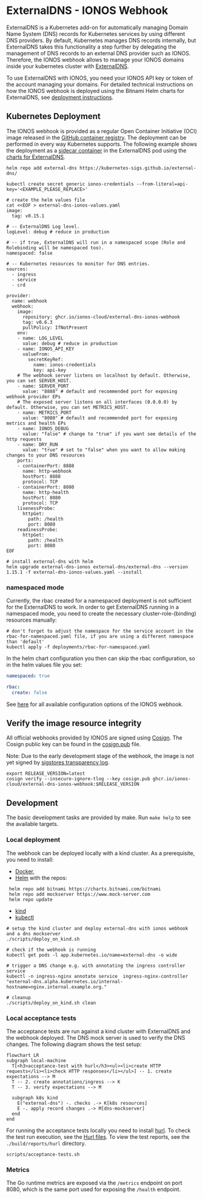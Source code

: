 # ExternalDNS - IONOS Webhook

ExternalDNS is a Kubernetes add-on for automatically managing
Domain Name System (DNS) records for Kubernetes services by using different DNS providers.
By default, Kubernetes manages DNS records internally,
but ExternalDNS takes this functionality a step further by delegating the management of DNS records to an external DNS
provider such as IONOS.
Therefore, the IONOS webhook allows to manage your
IONOS domains inside your kubernetes cluster with [ExternalDNS](https://github.com/kubernetes-sigs/external-dns). 

To use ExternalDNS with IONOS, you need your IONOS API key or token of the account managing
your domains.
For detailed technical instructions on how the IONOS webhook is deployed using the Bitnami Helm charts for ExternalDNS,
see [deployment instructions](#kubernetes-deployment).

## Kubernetes Deployment

The IONOS webhook is provided as a regular Open Container Initiative (OCI) image released in
the [GitHub container registry](https://github.com/ionos-cloud/external-dns-ionos-webhook/pkgs/container/external-dns-ionos-webhook).
The deployment can be performed in every way Kubernetes supports.
The following example shows the deployment as
a [sidecar container](https://kubernetes.io/docs/concepts/workloads/pods/#workload-resources-for-managing-pods) in the
ExternalDNS pod
using the [charts for ExternalDNS](https://github.com/kubernetes-sigs/external-dns/tree/master/charts/external-dns).

```shell
helm repo add external-dns https://kubernetes-sigs.github.io/external-dns/

kubectl create secret generic ionos-credentials --from-literal=api-key='<EXAMPLE_PLEASE_REPLACE>'

# create the helm values file
cat <<EOF > external-dns-ionos-values.yaml
image:
  tag: v0.15.1

# -- ExternalDNS Log level.
logLevel: debug # reduce in production

# -- if true, ExternalDNS will run in a namespaced scope (Role and Rolebinding will be namespaced too).
namespaced: false

# -- Kubernetes resources to monitor for DNS entries.
sources:
  - ingress
  - service
  - crd

provider:
  name: webhook
  webhook:
    image:
      repository: ghcr.io/ionos-cloud/external-dns-ionos-webhook
      tag: v0.6.3
      pullPolicy: IfNotPresent
    env:
    - name: LOG_LEVEL
      value: debug # reduce in production
    - name: IONOS_API_KEY
      valueFrom:
        secretKeyRef:
          name: ionos-credentials
          key: api-key
    # The webhook server listens on localhost by default. Otherwise, you can set SERVER_HOST.
    - name: SERVER_PORT
      value: "8888" # default and recommended port for exposing webhook provider EPs
    # The exposed server listens on all interfaces (0.0.0.0) by default. Otherwise, you can set METRICS_HOST.
    - name: METRICS_PORT
      value: "8080" # default and recommended port for exposing metrics and health EPs
    - name: IONOS_DEBUG
      value: "false" # change to "true" if you want see details of the http requests
    - name: DRY_RUN
      value: "true" # set to "false" when you want to allow making changes to your DNS resources
    ports:
    - containerPort: 8888
      name: http-webhook
      hostPort: 8888
      protocol: TCP
    - containerPort: 8080
      name: http-health
      hostPort: 8080
      protocol: TCP
    livenessProbe:
      httpGet:
        path: /health
        port: 8080
    readinessProbe:
      httpGet:
        path: /health
        port: 8080
EOF

# install external-dns with helm
helm upgrade external-dns-ionos external-dns/external-dns --version 1.15.1 -f external-dns-ionos-values.yaml --install
```

### namespaced mode

Currently, the rbac created for a namespaced deployment is not sufficient for the ExternalDNS to work.
In order to get ExternalDNS running in a namespaced mode, you need to create the necessary cluster-role-(binding) resources manually:

```shell
# don't forget to adjust the namespace for the service account in the rbac-for-namespaced.yaml file, if you are using a different namespace than 'default'
kubectl apply -f deployments/rbac-for-namespaced.yaml
```

In the helm chart configuration you then can skip the rbac configuration, so in the helm values file you set:

```yaml
namespaced: true

rbac:
  create: false
```


See [here](./cmd/webhook/init/configuration/configuration.go) for all available configuration options of the IONOS webhook.

## Verify the image resource integrity

All official webhooks provided by IONOS are signed using [Cosign](https://docs.sigstore.dev/cosign/overview/).
The Cosign public key can be found in the [cosign.pub](./cosign.pub) file.

Note: Due to the early development stage of the webhook, the image is not yet signed
by [sigstores transparency log](https://github.com/sigstore/rekor).

```shell
export RELEASE_VERSION=latest
cosign verify --insecure-ignore-tlog --key cosign.pub ghcr.io/ionos-cloud/external-dns-ionos-webhook:$RELEASE_VERSION
```

## Development

The basic development tasks are provided by make. Run `make help` to see the available targets.

### Local deployment

The webhook can be deployed locally with a kind cluster. As a prerequisite, you need to install:

- [Docker](https://docs.docker.com/get-docker/),
- [Helm](https://helm.sh/ ) with the repos:

 ```shell
  helm repo add bitnami https://charts.bitnami.com/bitnami
  helm repo add mockserver https://www.mock-server.com
  helm repo update
  ```

- [kind](https://kind.sigs.k8s.io/docs/user/quick-start/)
- [kubectl](https://kubernetes.io/docs/tasks/tools/)

```shell
# setup the kind cluster and deploy external-dns with ionos webhook and a dns mockserver
./scripts/deploy_on_kind.sh

# check if the webhook is running
kubectl get pods -l app.kubernetes.io/name=external-dns -o wide

# trigger a DNS change e.g. with annotating the ingress controller service
kubectl -n ingress-nginx annotate service  ingress-nginx-controller "external-dns.alpha.kubernetes.io/internal-hostname=nginx.internal.example.org." 
 
# cleanup
./scripts/deploy_on_kind.sh clean
```

### Local acceptance tests

The acceptance tests are run against a kind cluster with ExternalDNS and the webhook deployed.
The DNS mock server is used to verify the DNS changes. The following diagram shows the test setup:

```mermaid
flowchart LR
subgraph local-machine
  T[<h3>acceptance-test with hurl</h3><ul><li>create HTTP requests</li><li>check HTTP responses</li></ul>] -- 1. create expectations --> M
  T -- 2. create annotations/ingress --> K
  T -- 3. verify expectations --> M

  subgraph k8s kind
    E("external-dns") -. checks .-> K[k8s resources]
    E -. apply record changes .-> M[dns-mockserver]
  end
end

```

For running the acceptance tests locally you need to install [hurl](https://hurl.dev/).
To check the test run execution, see the [Hurl files](./test/hurl).
To view the test reports, see the `./build/reports/hurl` directory.

```shell
scripts/acceptance-tests.sh 
```

### Metrics

The Go runtime metrics are exposed via the `/metrics` endpoint on port 8080, which is the same port used for exposing the `/health` endpoint.
